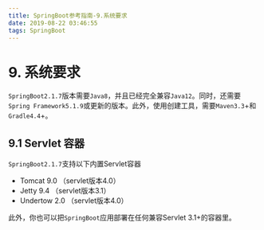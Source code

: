 ```yaml
---
title: SpringBoot参考指南-9.系统要求
date: 2019-08-22 03:46:55
tags: SpringBoot
---
```

# 9. 系统要求

`SpringBoot2.1.7`版本需要`Java8`，并且已经完全兼容`Java12`。同时，还需要`Spring Framework5.1.9`或更新的版本。此外，使用创建工具，需要`Maven3.3`+和`Gradle4.4`+。

## 9.1 Servlet 容器

`SpringBoot2.1.7`支持以下内置Servlet容器
- Tomcat 9.0 （servlet版本4.0）
- Jetty 9.4 （servlet版本3.1）
- Undertow 2.0 （servlet版本4.0）

此外，你也可以把`SpringBoot`应用部署在任何兼容Servlet 3.1+的容器里。
